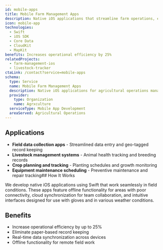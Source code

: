 ```yaml
---
id: mobile-apps
title: Mobile Farm Management Apps
description: Native iOS applications that streamline farm operations, enabling farmers to manage their operations efficiently from anywhere in the field.
icon: mobile-app
technologies:
  - Swift
  - iOS SDK
  - Core Data
  - CloudKit
  - MapKit
benefits: Increases operational efficiency by 25%
relatedProjects:
  - farm-management-ios
  - livestock-tracker
ctaLink: /contact?service=mobile-apps
schema:
  type: Service
  name: Mobile Farm Management Apps
  description: Native iOS applications for agricultural operations management
  provider:
    type: Organization
    name: Agrxculture
  serviceType: Mobile App Development
  areaServed: Agricultural Operations
---
```


## Applications

- **Field data collection apps** - Streamlined data entry and geo-tagged record keeping
- **Livestock management systems** - Animal health tracking and breeding records
- **Crop planning and tracking** - Planting schedules and growth monitoring
- **Equipment maintenance scheduling** - Preventive maintenance and repair tracking## How It Works

We develop native iOS applications using Swift that work seamlessly in field conditions. These apps feature offline functionality for areas with poor connectivity, cloud synchronization for team collaboration, and intuitive interfaces designed for use with gloves and in various weather conditions.

## Benefits

- Increase operational efficiency by up to 25%
- Eliminate paper-based record keeping
- Real-time data synchronization across devices
- Offline functionality for remote field work